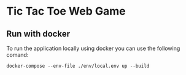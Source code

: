 # Tic Tac Toe Web Game

## Run with docker

To run the application locally using docker you can use the following comand:

`docker-compose --env-file ./env/local.env up --build`

